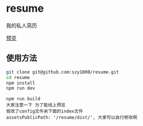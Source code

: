 # resume
我的私人简历

[预览](https://szy1000.github.io/resume/dist/)

## 使用方法

``` bash
git clone git@github.com:szy1000/resume.git
cd resume
npm install
npm run dev
```
``` release
npm run build 
大家注意一下 为了能线上预览
我改了config文件夹下面的index文件
assetsPublicPath: '/resume/dist/', 大家可以自行修改啊